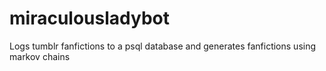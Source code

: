 # miraculousladybot
Logs tumblr fanfictions to a psql database and generates fanfictions using markov chains

